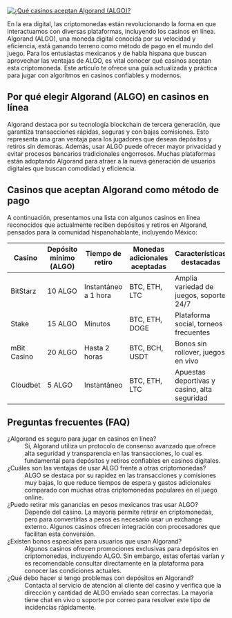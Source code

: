 [![¿Qué casinos aceptan Algorand (ALGO)?](https://123-caf.pages.dev/gitsignup.png)](https://vrmoo.ru/Bt82HjjY)

<p>En la era digital, las criptomonedas están revolucionando la forma en que interactuamos con diversas plataformas, incluyendo los casinos en línea. Algorand (ALGO), una moneda digital conocida por su velocidad y eficiencia, está ganando terreno como método de pago en el mundo del juego. Para los entusiastas mexicanos y de habla hispana que buscan aprovechar las ventajas de ALGO, es vital conocer qué casinos aceptan esta criptomoneda. Este artículo te ofrece una guía actualizada y práctica para jugar con algoritmos en casinos confiables y modernos.</p>  <h2>Por qué elegir Algorand (ALGO) en casinos en línea</h2> <p>Algorand destaca por su tecnología blockchain de tercera generación, que garantiza transacciones rápidas, seguras y con bajas comisiones. Esto representa una gran ventaja para los jugadores que desean depósitos y retiros sin demoras. Además, usar ALGO puede ofrecer mayor privacidad y evitar procesos bancarios tradicionales engorrosos. Muchas plataformas están adoptando Algorand para atraer a la nueva generación de usuarios digitales que buscan comodidad y eficiencia.</p>  <h2>Casinos que aceptan Algorand como método de pago</h2> <p>A continuación, presentamos una lista con algunos casinos en línea reconocidos que actualmente reciben depósitos y retiros en Algorand, pensados para la comunidad hispanohablante, incluyendo México:</p>  <table>   <thead>     <tr>       <th>Casino</th>       <th>Depósito mínimo (ALGO)</th>       <th>Tiempo de retiro</th>       <th>Monedas adicionales aceptadas</th>       <th>Características destacadas</th>     </tr>   </thead>   <tbody>     <tr>       <td>BitStarz</td>       <td>10 ALGO</td>       <td>Instantáneo a 1 hora</td>       <td>BTC, ETH, LTC</td>       <td>Amplia variedad de juegos, soporte 24/7</td>     </tr>     <tr>       <td>Stake</td>       <td>15 ALGO</td>       <td>Minutos</td>       <td>BTC, ETH, DOGE</td>       <td>Plataforma social, torneos frecuentes</td>     </tr>     <tr>       <td>mBit Casino</td>       <td>20 ALGO</td>       <td>Hasta 2 horas</td>       <td>BTC, BCH, USDT</td>       <td>Bonos sin rollover, juegos en vivo</td>     </tr>     <tr>       <td>Cloudbet</td>       <td>5 ALGO</td>       <td>Instantáneo</td>       <td>BTC, ETH, LTC</td>       <td>Apuestas deportivas y casino, alta seguridad</td>     </tr>   </tbody> </table>  <h2>Preguntas frecuentes (FAQ)</h2> <dl>   <dt>¿Algorand es seguro para jugar en casinos en línea?</dt>   <dd>Sí, Algorand utiliza un protocolo de consenso avanzado que ofrece alta seguridad y transparencia en las transacciones, lo cual es fundamental para depósitos y retiros confiables en casinos digitales.</dd>    <dt>¿Cuáles son las ventajas de usar ALGO frente a otras criptomonedas?</dt>   <dd>ALGO se destaca por su rapidez en las transacciones y comisiones muy bajas, lo que reduce tiempos de espera y gastos adicionales comparado con muchas otras criptomonedas populares en el juego online.</dd>    <dt>¿Puedo retirar mis ganancias en pesos mexicanos tras usar ALGO?</dt>   <dd>Depende del casino. La mayoría permite retirar en criptomonedas, pero para convertirlas a pesos es necesario usar un exchange externo. Algunos casinos ofrecen integración con procesadores que facilitan esta conversión.</dd>    <dt>¿Existen bonos especiales para usuarios que usan Algorand?</dt>   <dd>Algunos casinos ofrecen promociones exclusivas para depósitos en criptomonedas, incluyendo ALGO. Sin embargo, estas ofertas varían y es recomendable consultar directamente en la plataforma para conocer las condiciones actuales.</dd>    <dt>¿Qué debo hacer si tengo problemas con depósitos en Algorand?</dt>   <dd>Contacta al servicio de atención al cliente del casino y verifica que la dirección y cantidad de ALGO enviado sean correctas. La mayoría tiene chat en vivo o soporte por correo para resolver este tipo de incidencias rápidamente.</dd> </dl>